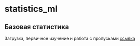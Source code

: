 # statistics_ml

## Базовая статистика
Загрузка, первичное изучение и работа с пропусками [ссылка](https://github.com/520911/statistics_ml/blob/main/STPY_1.ipynb)
